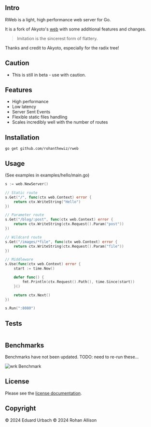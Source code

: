 ## Intro
RWeb is a light, high performance web server for Go.

It is a fork of Akyoto's [web](http://git.akyoto.dev/go/web) with some additional features and changes.

> Imitation is the sincerest form of flattery.

Thanks and credit to Akyoto, especially for the radix tree!

## Caution
- This is still in beta - use with caution.

## Features

- High performance
- Low latency
- Server Sent Events
- Flexible static files handling
- Scales incredibly well with the number of routes

## Installation

```shell
go get github.com/rohanthewiz/rweb
```

## Usage

(See examples in examples/hello/main.go)

```go
s := web.NewServer()

// Static route
s.Get("/", func(ctx web.Context) error {
	return ctx.WriteString("Hello")
})

// Parameter route
s.Get("/blog/:post", func(ctx web.Context) error {
	return ctx.WriteString(ctx.Request().Param("post"))
})

// Wildcard route
s.Get("/images/*file", func(ctx web.Context) error {
	return ctx.WriteString(ctx.Request().Param("file"))
})

// Middleware
s.Use(func(ctx web.Context) error {
	start := time.Now()

	defer func() {
		fmt.Println(ctx.Request().Path(), time.Since(start))
	}()

	return ctx.Next()
})

s.Run(":8080")
```

## Tests

```

```

## Benchmarks

Benchmarks have not been updated.
TODO: need to re-run these...

![wrk Benchmark](https://i.imgur.com/6cDeZVA.png)

## License

Please see the [license documentation](https://akyoto.dev/license).

## Copyright

© 2024 Eduard Urbach
© 2024 Rohan Allison
